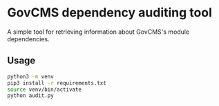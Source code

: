 # GovCMS dependency auditing tool

A simple tool for retrieving information about GovCMS's module dependencies.

## Usage

```bash
python3 -m venv
pip3 install -r requirements.txt
source venv/bin/activate
python audit.py
```
